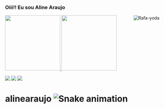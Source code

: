 <h3> Oiii!! Eu sou Aline Araujo</h3>
<a href="https://github.com/alinearaujosi">
<img height="180em" src="https://github-readme-stats.vercel.app/api?username=alinearaujosi&show_icons=true&theme=dracula&include_all_commits=true&count_private=true"/>
  <img height="180em" src="https://github-readme-stats.vercel.app/api/top-langs/?username=alinearaujosi&layout=compact&langs_count=16&theme=dracula"/>

<img align="right" alt="Rafa-yoda" src="https://cdn.discordapp.com/attachments/795358919417397249/825430589581688872/hi.gif">

[<img src="https://img.shields.io/badge/linkedin-%230077B5.svg?&style=for-the-badge&logo=linkedin&logoColor=white" />](https://www.linkedin.com/in/alinearaujo-si/) [<img src = "https://img.shields.io/badge/instagram-%23E4405F.svg?&style=for-the-badge&logo=instagram&logoColor=white">](https://www.instagram.com/alinearaujo.ti/) [<img src = "https://img.shields.io/badge/facebook-%231877F2.svg?&style=for-the-badge&logo=facebook&logoColor=white">](https://www.facebook.com/alinearaujo.ti)

# alinearaujo  ![Snake animation](https://github.com/alinearaujosi/alinearaujo/blob/output/github-contribution-grid-snake.svg)
